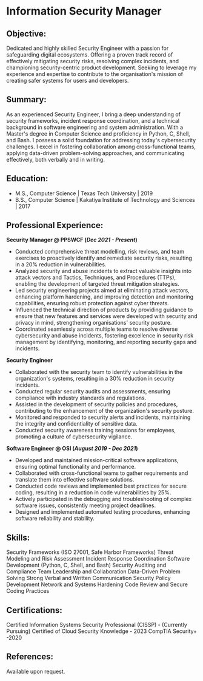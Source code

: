 # Information Security Manager

## Objective:
Dedicated and highly skilled Security Engineer with a passion for safeguarding digital ecosystems. Offering a proven track record of effectively mitigating security risks, resolving complex incidents, and championing security-centric product development. Seeking to leverage my experience and expertise to contribute to the organisation's mission of creating safer systems for users and developers.

## Summary:
As an experienced Security Engineer, I bring a deep understanding of security frameworks, incident response coordination, and a technical background in software engineering and system administration. With a Master's degree in Computer Science and proficiency in Python, C, Shell, and Bash. I possess a solid foundation for addressing today's cybersecurity challenges. I excel in fostering collaboration among cross-functional teams, applying data-driven problem-solving approaches, and communicating effectively, both verbally and in writing.

## Education:
 - M.S., Computer Science | Texas Tech University | 2019
 - B.S., Computer Science | Kakatiya Institute of Technology and Sciences | 2017
   
## Professional Experience:
**Security Manager @ PPSWCF (_Dec 2021 - Present_)**
- Conducted comprehensive threat modelling, risk reviews, and team exercises to proactively identify and remediate security risks, resulting in a 20% reduction in vulnerabilities.
- Analyzed security and abuse incidents to extract valuable insights into attack vectors and Tactics, Techniques, and Procedures (TTPs), enabling the development of targeted threat mitigation strategies.
- Led security engineering projects aimed at eliminating attack vectors, enhancing platform hardening, and improving detection and monitoring capabilities, ensuring robust protection against cyber threats.
- Influenced the technical direction of products by providing guidance to ensure that new features and services were developed with security and privacy in mind, strengthening organisations' security posture.
- Coordinated seamlessly across multiple teams to resolve diverse cybersecurity and abuse incidents, fostering excellence in security risk management by identifying, monitoring, and reporting security gaps and incidents.

**Security Engineer**
- Collaborated with the security team to identify vulnerabilities in the organization's systems, resulting in a 30% reduction in security incidents.
- Conducted regular security audits and assessments, ensuring compliance with industry standards and regulations.
- Assisted in the development of security policies and procedures, contributing to the enhancement of the organization's security posture.
- Monitored and responded to security alerts and incidents, maintaining the integrity and confidentiality of sensitive data.
- Conducted security awareness training sessions for employees, promoting a culture of cybersecurity vigilance.

**Software Engineer @ OSI (_August 2019 - Dec 2021_)**
- Developed and maintained mission-critical software applications, ensuring optimal functionality and performance.
- Collaborated with cross-functional teams to gather requirements and translate them into effective software solutions.
- Conducted code reviews and implemented best practices for secure coding, resulting in a reduction in code vulnerabilities by 25%.
- Actively participated in the debugging and troubleshooting of complex software issues, consistently meeting project deadlines.
- Designed and implemented automated testing procedures, enhancing software reliability and stability.


## Skills:

Security Frameworks (ISO 27001, Safe Harbor Frameworks)
Threat Modeling and Risk Assessment
Incident Response Coordination
Software Development (Python, C, Shell, and Bash)
Security Auditing and Compliance
Team Leadership and Collaboration
Data-Driven Problem Solving
Strong Verbal and Written Communication
Security Policy Development
Network and Systems Hardening
Code Review and Secure Coding Practices

## Certifications:

Certified Information Systems Security Professional (CISSP) - (Currently Pursuing)
Certified of Cloud Security Knowledge - 2023
CompTIA Security+ -2020

## References:
 Available upon request.

